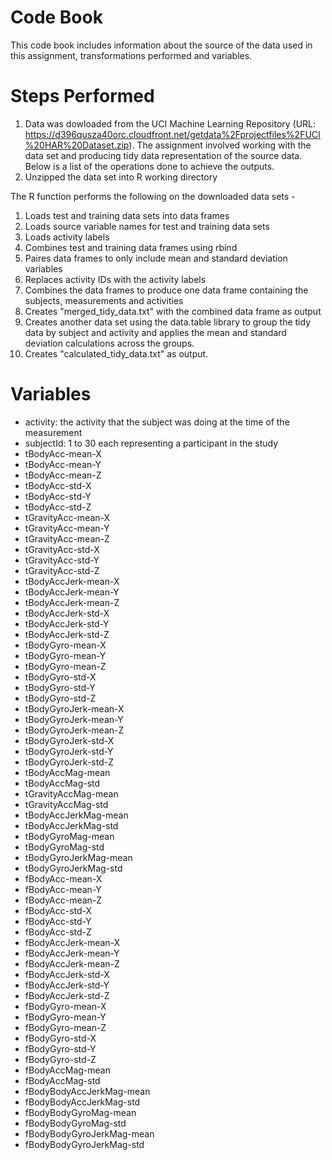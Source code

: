 # Code Book

This code book includes information about the source of the data used in this assignment, transformations performed and variables.

# Steps Performed

1. Data was dowloaded from the UCI Machine Learning Repository (URL: https://d396qusza40orc.cloudfront.net/getdata%2Fprojectfiles%2FUCI%20HAR%20Dataset.zip). The assignment involved working with the data set and producing tidy data representation of the source data. Below is a list of the operations done to achieve the outputs.
2. Unzipped the data set into R working directory

The R function performs the following on the downloaded data sets -

1. Loads test and training data sets into data frames
2. Loads source variable names for test and training data sets
3. Loads activity labels
4. Combines test and training data frames using rbind
5. Paires data frames to only include mean and standard deviation variables
6. Replaces activity IDs with the activity labels
7. Combines the data frames to produce one data frame containing the subjects, measurements and activities
8. Creates "merged_tidy_data.txt" with the combined data frame as output
9. Creates another data set using the data.table library to group the tidy data by subject and activity and applies the mean and standard deviation calculations across the groups.
10. Creates "calculated_tidy_data.txt" as output.

# Variables

- activity: the activity that the subject was doing at the time of the measurement
- subjectId: 1 to 30 each representing a participant in the study
- tBodyAcc-mean-X
- tBodyAcc-mean-Y
- tBodyAcc-mean-Z
- tBodyAcc-std-X
- tBodyAcc-std-Y
- tBodyAcc-std-Z
- tGravityAcc-mean-X
- tGravityAcc-mean-Y
- tGravityAcc-mean-Z
- tGravityAcc-std-X
- tGravityAcc-std-Y
- tGravityAcc-std-Z
- tBodyAccJerk-mean-X
- tBodyAccJerk-mean-Y
- tBodyAccJerk-mean-Z
- tBodyAccJerk-std-X
- tBodyAccJerk-std-Y
- tBodyAccJerk-std-Z
- tBodyGyro-mean-X
- tBodyGyro-mean-Y
- tBodyGyro-mean-Z
- tBodyGyro-std-X
- tBodyGyro-std-Y
- tBodyGyro-std-Z
- tBodyGyroJerk-mean-X
- tBodyGyroJerk-mean-Y
- tBodyGyroJerk-mean-Z
- tBodyGyroJerk-std-X
- tBodyGyroJerk-std-Y
- tBodyGyroJerk-std-Z
- tBodyAccMag-mean
- tBodyAccMag-std
- tGravityAccMag-mean
- tGravityAccMag-std
- tBodyAccJerkMag-mean
- tBodyAccJerkMag-std
- tBodyGyroMag-mean
- tBodyGyroMag-std
- tBodyGyroJerkMag-mean
- tBodyGyroJerkMag-std
- fBodyAcc-mean-X
- fBodyAcc-mean-Y
- fBodyAcc-mean-Z
- fBodyAcc-std-X
- fBodyAcc-std-Y
- fBodyAcc-std-Z
- fBodyAccJerk-mean-X
- fBodyAccJerk-mean-Y
- fBodyAccJerk-mean-Z
- fBodyAccJerk-std-X
- fBodyAccJerk-std-Y
- fBodyAccJerk-std-Z
- fBodyGyro-mean-X
- fBodyGyro-mean-Y
- fBodyGyro-mean-Z
- fBodyGyro-std-X
- fBodyGyro-std-Y
- fBodyGyro-std-Z
- fBodyAccMag-mean
- fBodyAccMag-std
- fBodyBodyAccJerkMag-mean
- fBodyBodyAccJerkMag-std
- fBodyBodyGyroMag-mean
- fBodyBodyGyroMag-std
- fBodyBodyGyroJerkMag-mean
- fBodyBodyGyroJerkMag-std
